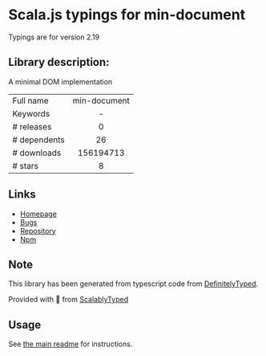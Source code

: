 
# Scala.js typings for min-document

Typings are for version 2.19

## Library description:
A minimal DOM implementation

|                    |                 |
| ------------------ | :-------------: |
| Full name          | min-document |
| Keywords           | - |
| # releases         | 0 |
| # dependents       | 26 |
| # downloads        | 156194713 |
| # stars            | 8 |

## Links
- [Homepage](https://github.com/Raynos/min-document)
- [Bugs](https://github.com/Raynos/min-document/issues)
- [Repository](https://github.com/Raynos/min-document)
- [Npm](https://www.npmjs.com/package/min-document)
    


## Note
This library has been generated from typescript code from [DefinitelyTyped](https://definitelytyped.org).

Provided with :purple_heart: from [ScalablyTyped](https://github.com/oyvindberg/ScalablyTyped)

## Usage
See [the main readme](../../readme.md) for instructions.


